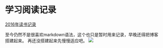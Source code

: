 # 学习阅读记录

[2016年读书记录](2016年读书记录.md)

至今仍然不是很喜欢markdown语法，这个也只是暂时用来记录，早晚还得把博客搭建起来。
再还没搭建起来先慢慢适应吧。
![](http://ww1.sinaimg.cn/large/3dac2ab4gw1f2t78l8tuaj20go0auwei.jpg)
